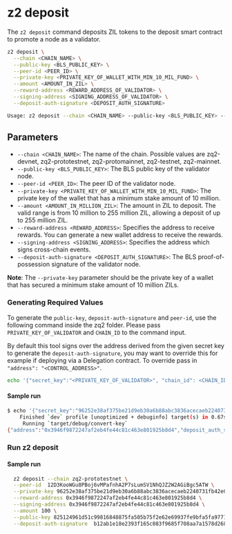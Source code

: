 # z2 deposit

The `z2 deposit` command deposits ZIL tokens to the deposit smart contract to promote a node as a validator.


```bash
z2 deposit \
  --chain <CHAIN_NAME> \
  --public-key <BLS_PUBLIC_KEY> \
  --peer-id <PEER_ID> \
  --private-key <PRIVATE_KEY_OF_WALLET_WITH_MIN_10_MIL_FUND> \
  --amount <AMOUNT_IN_ZIL> \
  --reward-address <REWARD_ADDRESS_OF_VALIDATOR> \
  --signing-address <SIGNING_ADDRESS_OF_VALIDATOR> \
  --deposit-auth-signature <DEPOSIT_AUTH_SIGNATURE>

Usage: z2 deposit --chain <CHAIN_NAME> --public-key <BLS_PUBLIC_KEY> --peer-id <PEER_ID> --private-key <PRIVATE_KEY_OF_WALLET_WITH_MIN_10_MIL_FUND> --amount <AMOUNT_IN_ZIL> --reward-address <REWARD_ADDRESS_OF_VALIDATOR> --signing-address <SIGNING_ADDRESS_OF_VALIDATOR> --deposit-auth-signature <DEPOSIT_AUTH_SIGNATURE>
```
## Parameters
* `--chain <CHAIN_NAME>`: The name of the chain. Possible values are zq2-devnet, zq2-prototestnet, zq2-protomainnet, zq2-testnet, zq2-mainnet.
* `--public-key <BLS_PUBLIC_KEY>`: The BLS public key of the validator node.
* `--peer-id <PEER_ID>`: The peer ID of the validator node.
* `--private-key <PRIVATE_KEY_OF_WALLET_WITH_MIN_10_MIL_FUND>`: The private key of the wallet that has a minimum stake amount of 10 million.
* `--amount <AMOUNT_IN_MILLION_ZIL>`: The amount in ZIL to deposit. The valid range is from 10 million to 255 million ZIL, allowing a deposit of up to 255 million ZIL.
* `--reward-address <REWARD_ADDRESS>`: Specifies the address to receive rewards. You can generate a new wallet address to receive the rewards.
* `--signing-address <SIGNING_ADDRESS>`: Specifies the address which signs cross-chain events.
* `--deposit-auth-signature <DEPOSIT_AUTH_SIGNATURE>`: The BLS proof-of-possession signature of the validator node.

**Note**: The `--private-key` parameter should be the private key of a wallet that has secured a minimum stake amount of 10 million ZILs.

### Generating Required Values
To generate the `public-key`, `deposit-auth-signature` and `peer-id`, use the following command inside the zq2 folder. Please pass `PRIVATE_KEY_OF_VALIDATOR` and `CHAIN_ID` to the command input. 

By default this tool signs over the address derived from the given secret key to generate the `deposit-auth-signature`, you may want to override this for example if deploying via a Delegation contract. To override pass in `"address": "<CONTROL_ADDRESS>"`.

```bash
echo '{"secret_key":"<PRIVATE_KEY_OF_VALIDATOR>", "chain_id": <CHAIN_ID>}' | cargo run --bin convert-key
```
#### Sample run
```bash
$ echo '{"secret_key":"96252e38af375be21d9eb30a6b88abc3836acecaeb2240731fb42e0299e14419", "chain_id": 33469}' | cargo run --bin convert-key
    Finished `dev` profile [unoptimized + debuginfo] target(s) in 0.67s
     Running `target/debug/convert-key`
{"address":"0x3946f9872247af2eb4fe44c81c463e801925b8d4","deposit_auth_signature":"a53efd8bad058e4e551b7e9681613a278b782acfe05fb98d536bc95029278704adbb85891cdc7fa384ab7d5008fdd42c0ea70404ab4ec07bcf5e738c92b2be88debdc33014852ead1d9976fcbf7760043615ba74f36181fc87db21f8f8997a44","bls_public_key":"825124961d51c99816848875fa505b75f2e62e69937fe9bfa5fa97711845abd667f05bdc3756f7dba6b7e9e0467a3804","peer_id":"12D3KooWGu8PBoj6vMPafnhA2P7sLumSV1NhQJZ2W2AGiBgc5ATW","tx_pubkey":{"Ecdsa":["3056301006072A8648CE3D020106052B8104000A03420004B7C457DC36C75EADA5675629F1CE0FA93534FB76ADFC49840CC050AE2995FC87764AEB8975D049D19FDA6BFF2B3FF51608034A3FC6708F476A0C9306BA5CBE14",true]}}

```

### Run z2 deposit

#### Sample run


```bash
  z2 deposit --chain zq2-prototestnet \
  --peer-id  12D3KooWGu8PBoj6vMPafnhA2P7sLumSV1NhQJZ2W2AGiBgc5ATW \
  --private-key 96252e38af375be21d9eb30a6b88abc3836acecaeb2240731fb42e0299e14419 \
  --reward-address 0x3946f9872247af2eb4fe44c81c463e801925b8d4 \
  --signing-address 0x3946f9872247af2eb4fe44c81c463e801925b8d4 \
  --amount 100 \
  --public-key 825124961d51c99816848875fa505b75f2e62e69937fe9bfa5fa97711845abd667f05bdc3756f7dba6b7e9e0467a3804 \
  --deposit-auth-signature  b12ab1e18e2393f165c083f9685f708aa7a1578d2685e18f4f19d950ad27c10c8dd0cf4cb637b7b215687afe861906ec064a7d89acbba718e6590cfd3baebe06bc7779028207909fff9c9c3db34f0ce812969e37d252907f9496e50bd725bb5e 
```